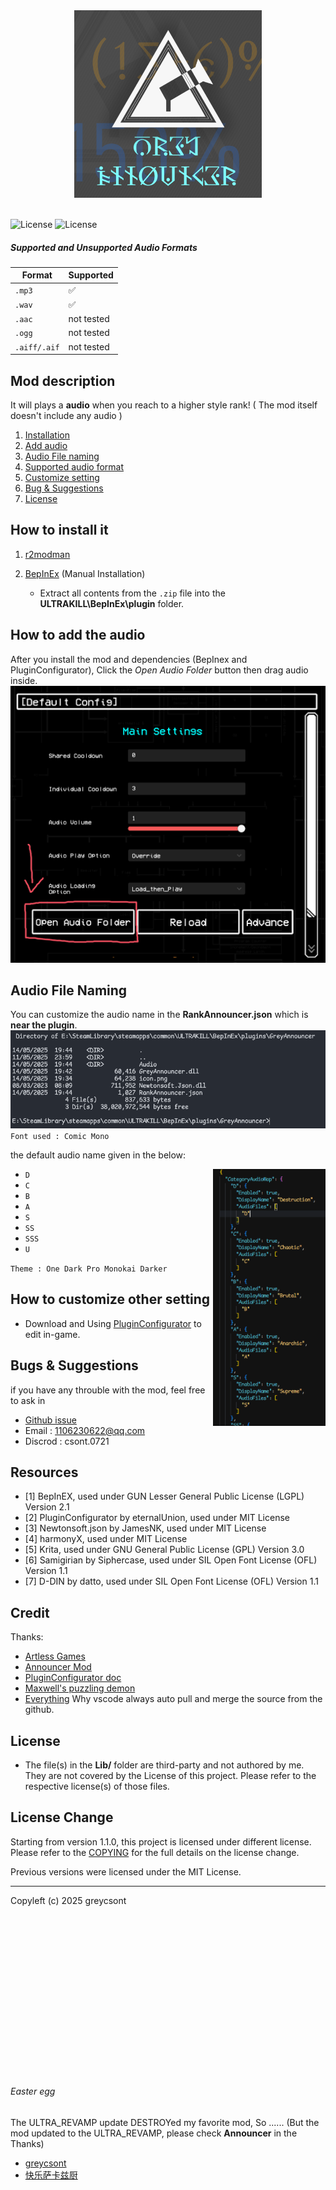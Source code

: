 <div align=center>
<img src="https://github.com/greycsont/GreyAnnouncer/raw/main/docs/image/GreyAnnouncer_Icon_v4ver2.png" width="300" height="300">
</div>
<br>

![License](https://img.shields.io/badge/License-AGPL--3.0-blue.svg) ![License](https://img.shields.io/badge/License-PostgreSQL-blue.svg)
##### Supported and Unsupported Audio Formats

| Format      | Supported |                 
|-------------|-----------|
| `.mp3`      | ✅        |       
| `.wav`      | ✅        |               
| `.aac`      | not tested|           
| `.ogg`      | not tested|                  
| `.aiff/.aif`| not tested|

## Mod description
It will plays a **audio** when you reach to a higher style rank!
( The mod itself doesn't include any audio )
1. [Installation](#how-to-install-it)
2. [Add audio](#how-to-add-the-audio)
3. [Audio File naming](#audio-file-naming)
4. [Supported audio format](#supported-and-unsupported-audio-formats)
5. [Customize setting](#how-to-customize-other-setting)
6. [Bug & Suggestions](#bugs--suggestions)
7. [License](#license)

## How to install it
1. [r2modman](https://thunderstore.io/c/ultrakill/p/ebkr/r2modman/)

2. [BepInEx](https://thunderstore.io/c/ultrakill/p/BepInEx/BepInExPack/) (Manual Installation)
   - Extract all contents from the `.zip` file into the **ULTRAKILL\BepInEx\plugin** folder.


## How to add the audio
After you install the mod and dependencies (BepInex and PluginConfigurator), Click the *Open Audio Folder* button then drag audio inside.
<img src="https://github.com/greycsont/GreyAnnouncer/raw/main/docs/image/open_Audio_Folder.png">
## Audio File Naming

You can customize the audio name in the **RankAnnouncer.json** which is **near the plugin**.
<img src="https://github.com/greycsont/GreyAnnouncer/raw/main/docs/image/file_structure_CLI.png">
`Font used : Comic Mono`

 the default audio name given in the below:

<img align="right" width="180" src="https://github.com/greycsont/GreyAnnouncer/raw/main/docs/image/customAudioName.png">

- `D`
- `C`
- `B`
- `A`
- `S`
- `SS`
- `SSS`
- `U`

`Theme : One Dark Pro Monokai Darker`

## How to customize other setting
- Download and Using [PluginConfigurator](https://thunderstore.io/c/ultrakill/p/EternalsTeam/PluginConfigurator/) to edit in-game.

## Bugs & Suggestions
if you have any throuble with the mod, feel free to ask in 
- [Github issue](https://github.com/greycsont/GreyAnnouncer/issues)
- Email : 1106230622@qq.com
- Discrod : csont.0721

## Resources
- [1] BepInEX, used under GUN Lesser General Public License (LGPL) Version 2.1
- [2] PluginConfigurator by eternalUnion, used under MIT License
- [3] Newtonsoft.json by JamesNK, used under MIT License
- [4] harmonyX, used under MIT License
- [5] Krita, used under GNU General Public License (GPL) Version 3.0
- [6] Samigirian by Siphercase, used under SIL Open Font License (OFL) Version 1.1
- [7] D-DIN by datto, used under SIL Open Font License (OFL) Version 1.1
  
## Credit
Thanks:
- [Artless Games](https://space.bilibili.com/1237125233)
- [Announcer Mod](https://www.nexusmods.com/ultrakill/mods/54)
- [PluginConfigurator doc](https://github.com/eternalUnion/UKPluginConfigurator/wiki)
- [Maxwell's puzzling demon](https://store.steampowered.com/app/2770160/)
- [Everything](https://www.voidtools.com/) Why vscode always auto pull and merge the source from the github.

## License
- The file(s) in the **Lib/** folder are third-party and not authored by me. They are not covered by the License of this project. Please refer to the respective license(s) of those files.

## License Change
Starting from version 1.1.0, this project is licensed under different license. Please refer to the [COPYING](https://github.com/greycsont/GreyAnnouncer/raw/main/COPYING) for the full details on the license change.

Previous versions were licensed under the MIT License.

---
Copyleft (c) 2025 greycsont

<br><br><br><br><br><br><br><br><br><br><br><br><br><br><br>


###### Easter egg
The ULTRA_REVAMP update DESTROYed my favorite mod, So ......
(But the mod updated to the ULTRA_REVAMP, please check **Announcer** in the Thanks)
- [greycsont](https://space.bilibili.com/408475448)
- [快乐萨卡兹厨](https://space.bilibili.com/93667339)